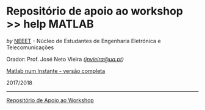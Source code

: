 # Repositório de apoio ao workshop >> help MATLAB

_by_ [NEEET](https://www.facebook.com/neeetaauav/) - Núcleo de Estudantes de Engenharia Eletrónica e Telecomunicações

Orador: Prof. José Neto Vieira _(jnvieira@ua.pt)_

[Matlab num Instante - versão completa](https://www.google.pt/url?sa=t&rct=j&q=&esrc=s&source=web&cd=1&ved=0ahUKEwj2v9Ck093ZAhWBohQKHdBLDg0QFggnMAA&url=http%3A%2F%2Fsweet.ua.pt%2Fjnvieira%2Fmydocs%2Fmatlabnuminstante.pdf&usg=AOvVaw1dZHaZgg1Y1qisz94sxHEj)

2017/2018

---

[Repositório de Apoio ao Workshop](https://github.com/NEEET-AAUAV/help-Matlab)


